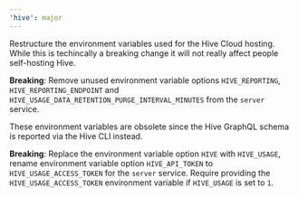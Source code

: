 ```yaml
---
'hive': major
---
```


Restructure the environment variables used for the Hive Cloud hosting. While this is techincally a breaking change it will not really affect people self-hosting Hive.

**Breaking**: Remove unused environment variable options `HIVE_REPORTING`, `HIVE_REPORTING_ENDPOINT` and `HIVE_USAGE_DATA_RETENTION_PURGE_INTERVAL_MINUTES` from the `server` service.

These environment variables are obsolete since the Hive GraphQL schema is reported via the Hive CLI instead.

**Breaking**: Replace the environment variable option `HIVE` with `HIVE_USAGE`, rename environment variable option `HIVE_API_TOKEN` to `HIVE_USAGE_ACCESS_TOKEN` for the `server` service. Require providing the `HIVE_USAGE_ACCESS_TOKEN` environment variable if `HIVE_USAGE` is set to `1`.

